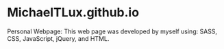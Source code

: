 # MichaelTLux.github.io
Personal Webpage:
	This web page was developed by myself using: SASS, CSS, JavaScript, jQuery, and HTML.
